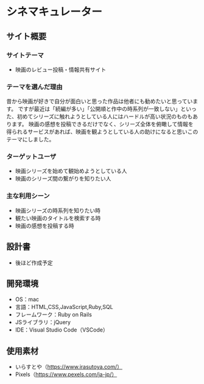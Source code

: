# シネマキュレーター
## サイト概要
### サイトテーマ
- 映画のレビュー投稿・情報共有サイト
​
### テーマを選んだ理由
昔から映画が好きで自分が面白いと思った作品は他者にも勧めたいと思っています。
ですが最近は「続編が多い」「公開順と作中の時系列が一致しない」といった、初めてシリーズに触れようとしている人にはハードルが高い状況のものもあります。
映画の感想を投稿できるだけでなく、シリーズ全体を俯瞰して情報を得られるサービスがあれば、映画を観ようとしている人の助けになると思いこのテーマにしました。
​
### ターゲットユーザ
- 映画シリーズを始めて観始めようとしている人
- 映画のシリーズ間の繋がりを知りたい人
​
### 主な利用シーン
- 映画シリーズの時系列を知りたい時
- 観たい映画のタイトルを検索する時
- 映画の感想を投稿する時
​
## 設計書
- 後ほど作成予定
​
## 開発環境
- OS：mac
- 言語：HTML,CSS,JavaScript,Ruby,SQL
- フレームワーク：Ruby on Rails
- JSライブラリ：jQuery
- IDE：Visual Studio Code（VSCode）
​
## 使用素材
- いらすとや（https://www.irasutoya.com/）
- Pixels（https://www.pexels.com/ja-jp/）